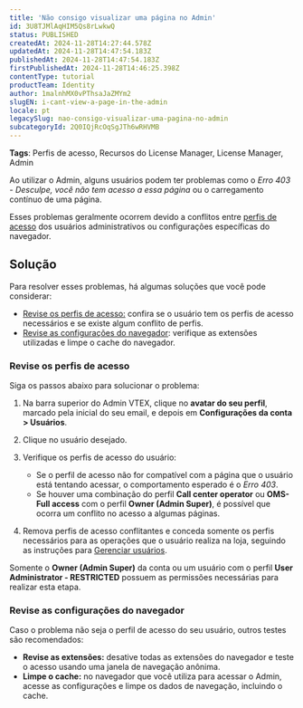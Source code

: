 ```yaml
---
title: 'Não consigo visualizar uma página no Admin'
id: 3U8TJMlAqHIM5Qs8rLwkwQ
status: PUBLISHED
createdAt: 2024-11-28T14:27:44.578Z
updatedAt: 2024-11-28T14:47:54.183Z
publishedAt: 2024-11-28T14:47:54.183Z
firstPublishedAt: 2024-11-28T14:46:25.398Z
contentType: tutorial
productTeam: Identity
author: 1malnhMX0vPThsaJaZMYm2
slugEN: i-cant-view-a-page-in-the-admin
locale: pt
legacySlug: nao-consigo-visualizar-uma-pagina-no-admin
subcategoryId: 2Q0IQjRcOqSgJTh6wRHVMB
---
```


**Tags**: Perfis de acesso, Recursos do License Manager, License Manager, Admin

Ao utilizar o Admin, alguns usuários podem ter problemas como o *Erro 403 - Desculpe, você não tem acesso a essa página* ou o carregamento contínuo de uma página.

Esses problemas geralmente ocorrem devido a conflitos entre [perfis de acesso](/pt/tutorial/perfis-de-acesso--7HKK5Uau2H6wxE1rH5oRbc) dos usuários administrativos ou configurações específicas do navegador.  

## Solução

Para resolver esses problemas, há algumas soluções que você pode considerar:

* [Revise os perfis de acesso:](#revise-os-perfis-de-acesso) confira se o usuário tem os perfis de acesso necessários e se existe algum conflito de perfis.
* [Revise as configurações do navegador](#revise-as-configuracoes-do-navegador): verifique as extensões utilizadas e limpe o cache do navegador.

### Revise os perfis de acesso

Siga os passos abaixo para solucionar o problema:

1. Na barra superior do Admin VTEX, clique no **avatar do seu perfil**, marcado pela inicial do seu email, e depois em **Configurações da conta > Usuários**.
2. Clique no usuário desejado.
3. Verifique os perfis de acesso do usuário:

   * Se o perfil de acesso não for compatível com a página que o usuário está tentando acessar, o comportamento esperado é o *Erro 403*.
   * Se houver uma combinação do perfil **Call center operator** ou **OMS- Full access** com o perfil **Owner (Admin Super)**, é possível que ocorra um conflito no acesso a algumas páginas.
4. Remova perfis de acesso conflitantes e conceda somente os perfis necessários para as operações que o usuário realiza na loja, seguindo as instruções para [Gerenciar usuários](/pt/tutorial/gerenciando-usuarios--tutorials_512#editar-usuarios).

<div class="alert alert-warning">
  <p>Somente o <strong>Owner (Admin Super)</strong> da conta ou um usuário com o perfil <strong>User Administrator - RESTRICTED</strong> possuem as permissões necessárias para realizar esta etapa.</p>
</div>

### Revise as configurações do navegador

Caso o problema não seja o perfil de acesso do seu usuário, outros testes são recomendados:

* **Revise as extensões:** desative todas as extensões do navegador e teste o acesso usando uma janela de navegação anônima.
* **Limpe o cache:** no navegador que você utiliza para acessar o Admin, acesse as configurações e limpe os dados de navegação, incluindo o cache.
